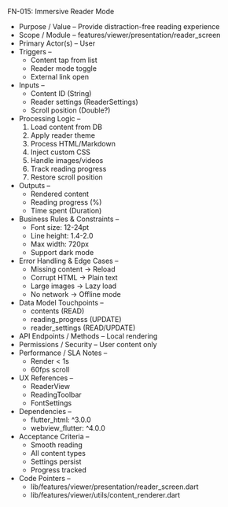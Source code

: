 FN-015: Immersive Reader Mode
- Purpose / Value – Provide distraction-free reading experience
- Scope / Module – features/viewer/presentation/reader_screen
- Primary Actor(s) – User
- Triggers –
  - Content tap from list
  - Reader mode toggle
  - External link open
- Inputs –
  - Content ID (String)
  - Reader settings (ReaderSettings)
  - Scroll position (Double?)
- Processing Logic –
  1. Load content from DB
  2. Apply reader theme
  3. Process HTML/Markdown
  4. Inject custom CSS
  5. Handle images/videos
  6. Track reading progress
  7. Restore scroll position
- Outputs –
  - Rendered content
  - Reading progress (%)
  - Time spent (Duration)
- Business Rules & Constraints –
  - Font size: 12-24pt
  - Line height: 1.4-2.0
  - Max width: 720px
  - Support dark mode
- Error Handling & Edge Cases –
  - Missing content → Reload
  - Corrupt HTML → Plain text
  - Large images → Lazy load
  - No network → Offline mode
- Data Model Touchpoints –
  - contents (READ)
  - reading_progress (UPDATE)
  - reader_settings (READ/UPDATE)
- API Endpoints / Methods – Local rendering
- Permissions / Security – User content only
- Performance / SLA Notes –
  - Render < 1s
  - 60fps scroll
- UX References –
  - ReaderView
  - ReadingToolbar
  - FontSettings
- Dependencies –
  - flutter_html: ^3.0.0
  - webview_flutter: ^4.0.0
- Acceptance Criteria –
  - Smooth reading
  - All content types
  - Settings persist
  - Progress tracked
- Code Pointers –
  - lib/features/viewer/presentation/reader_screen.dart
  - lib/features/viewer/utils/content_renderer.dart